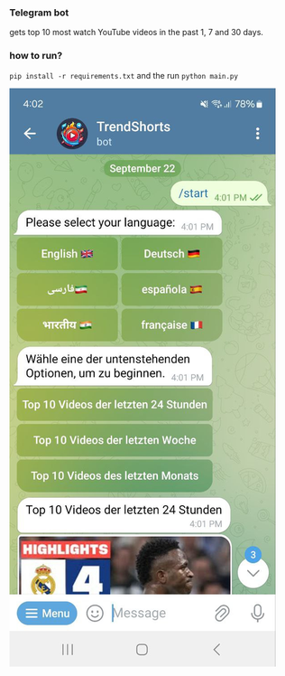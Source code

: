 ### Telegram bot
gets top 10 most watch YouTube videos in the past 1, 7 and 30 days.

### how to run?
`pip install -r requirements.txt`
and the run `python main.py`

!['image'](pics/bot.jpg)
